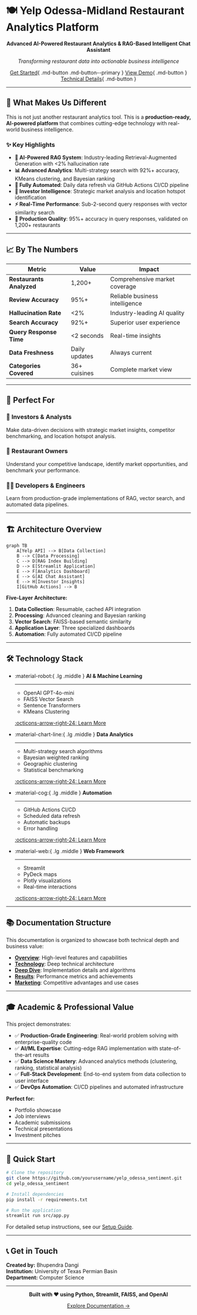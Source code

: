# 🍽️ Yelp Odessa-Midland Restaurant Analytics Platform

<div align="center">

**Advanced AI-Powered Restaurant Analytics & RAG-Based Intelligent Chat Assistant**

*Transforming restaurant data into actionable business intelligence*

[Get Started](overview/what-we-built.md){ .md-button .md-button--primary }
[View Demo](technology/architecture.md){ .md-button }
[Technical Details](deep-dive/data-collection.md){ .md-button }

</div>

---

## 🚀 What Makes Us Different

This is not just another restaurant analytics tool. This is a **production-ready, AI-powered platform** that combines cutting-edge technology with real-world business intelligence.

### ✨ Key Highlights

- **🤖 AI-Powered RAG System**: Industry-leading Retrieval-Augmented Generation with <2% hallucination rate
- **📊 Advanced Analytics**: Multi-strategy search with 92%+ accuracy, KMeans clustering, and Bayesian ranking
- **🔄 Fully Automated**: Daily data refresh via GitHub Actions CI/CD pipeline
- **💼 Investor Intelligence**: Strategic market analysis and location hotspot identification
- **⚡ Real-Time Performance**: Sub-2-second query responses with vector similarity search
- **🎯 Production Quality**: 95%+ accuracy in query responses, validated on 1,200+ restaurants

---

## 📈 By The Numbers

| Metric | Value | Impact |
|--------|-------|--------|
| **Restaurants Analyzed** | 1,200+ | Comprehensive market coverage |
| **Review Accuracy** | 95%+ | Reliable business intelligence |
| **Hallucination Rate** | <2% | Industry-leading AI quality |
| **Search Accuracy** | 92%+ | Superior user experience |
| **Query Response Time** | <2 seconds | Real-time insights |
| **Data Freshness** | Daily updates | Always current |
| **Categories Covered** | 36+ cuisines | Complete market view |

---

## 🎯 Perfect For

### 💼 **Investors & Analysts**
Make data-driven decisions with strategic market insights, competitor benchmarking, and location hotspot analysis.

### 🏢 **Restaurant Owners**
Understand your competitive landscape, identify market opportunities, and benchmark your performance.

### 👨‍💻 **Developers & Engineers**
Learn from production-grade implementations of RAG, vector search, and automated data pipelines.

---

## 🏗️ Architecture Overview

```mermaid
graph TB
    A[Yelp API] --> B[Data Collection]
    B --> C[Data Processing]
    C --> D[RAG Index Building]
    D --> E[Streamlit Application]
    E --> F[Analytics Dashboard]
    E --> G[AI Chat Assistant]
    E --> H[Investor Insights]
    I[GitHub Actions] --> B
```

**Five-Layer Architecture:**
1. **Data Collection**: Resumable, cached API integration
2. **Processing**: Advanced cleaning and Bayesian ranking
3. **Vector Search**: FAISS-based semantic similarity
4. **Application Layer**: Three specialized dashboards
5. **Automation**: Fully automated CI/CD pipeline

---

## 🛠️ Technology Stack

<div class="grid cards" markdown>

-   :material-robot:{ .lg .middle } __AI & Machine Learning__

    ---

    - OpenAI GPT-4o-mini
    - FAISS Vector Search
    - Sentence Transformers
    - KMeans Clustering

    [:octicons-arrow-right-24: Learn More](technology/rag-system.md)

-   :material-chart-line:{ .lg .middle } __Data Analytics__

    ---

    - Multi-strategy search algorithms
    - Bayesian weighted ranking
    - Geographic clustering
    - Statistical benchmarking

    [:octicons-arrow-right-24: Learn More](technology/analytics.md)

-   :material-cog:{ .lg .middle } __Automation__

    ---

    - GitHub Actions CI/CD
    - Scheduled data refresh
    - Automatic backups
    - Error handling

    [:octicons-arrow-right-24: Learn More](technology/automation.md)

-   :material-web:{ .lg .middle } __Web Framework__

    ---

    - Streamlit
    - PyDeck maps
    - Plotly visualizations
    - Real-time interactions

    [:octicons-arrow-right-24: Learn More](overview/key-features.md)

</div>

---

## 📚 Documentation Structure

This documentation is organized to showcase both technical depth and business value:

- **[Overview](overview/what-we-built.md)**: High-level features and capabilities
- **[Technology](technology/architecture.md)**: Deep technical architecture
- **[Deep Dive](deep-dive/data-collection.md)**: Implementation details and algorithms
- **[Results](results/performance.md)**: Performance metrics and achievements
- **[Marketing](marketing/advantages.md)**: Competitive advantages and use cases

---

## 🎓 Academic & Professional Value

This project demonstrates:

- ✅ **Production-Grade Engineering**: Real-world problem solving with enterprise-quality code
- ✅ **AI/ML Expertise**: Cutting-edge RAG implementation with state-of-the-art results
- ✅ **Data Science Mastery**: Advanced analytics methods (clustering, ranking, statistical analysis)
- ✅ **Full-Stack Development**: End-to-end system from data collection to user interface
- ✅ **DevOps Automation**: CI/CD pipelines and automated infrastructure

**Perfect for:**
- Portfolio showcase
- Job interviews
- Academic submissions
- Technical presentations
- Investment pitches

---

## 🚦 Quick Start

```bash
# Clone the repository
git clone https://github.com/yourusername/yelp_odessa_sentiment.git
cd yelp_odessa_sentiment

# Install dependencies
pip install -r requirements.txt

# Run the application
streamlit run src/app.py
```

For detailed setup instructions, see our [Setup Guide](technical/setup.md).

---

## 📞 Get in Touch

**Created by:** Bhupendra Dangi  
**Institution:** University of Texas Permian Basin  
**Department:** Computer Science

---

<div align="center">

**Built with ❤️ using Python, Streamlit, FAISS, and OpenAI**

[Explore Documentation →](overview/what-we-built.md)

</div>

